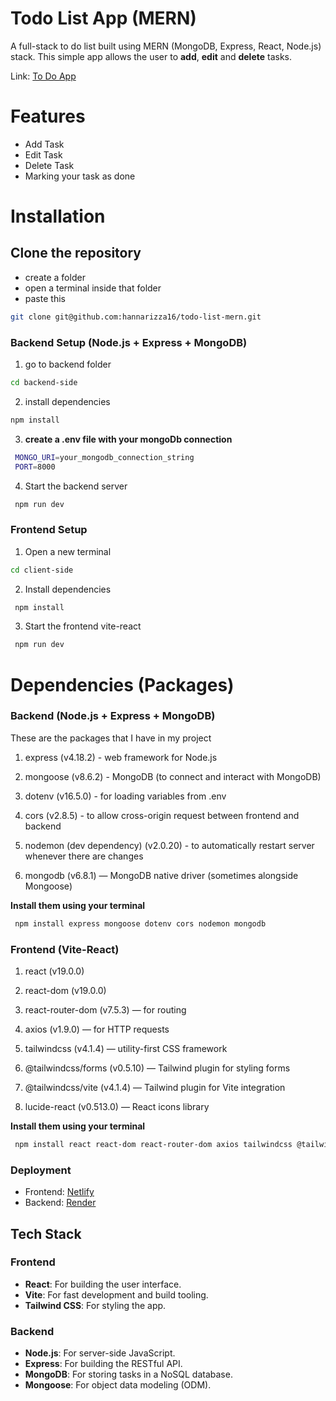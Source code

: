 # Todo List App (MERN)

A full-stack to do list built using MERN (MongoDB, Express, React, Node.js) stack. This simple app allows the user to **add**, **edit** and **delete** tasks.

Link: [To Do App](todolist-fullstack-mern.netlify.app)

# Features
- Add Task
- Edit Task 
- Delete Task
- Marking your task as done


# Installation

## Clone the repository 

- create a folder 
- open a terminal inside that folder
- paste this 

```bash
git clone git@github.com:hannarizza16/todo-list-mern.git
 ```

 ### Backend Setup (Node.js + Express + MongoDB)
 1. go to backend folder 
 ```bash
cd backend-side
 ```

 2. install dependencies  
 ```bash
npm install 
 ```

 3. **create a .env file with your mongoDb connection**
 ```bash
  MONGO_URI=your_mongodb_connection_string
  PORT=8000
 ```

 4. Start the backend server
 ```bash
  npm run dev
 ```

 ### Frontend Setup  
 1. Open a new terminal
 ```bash
 cd client-side
 ```

 2. Install dependencies 
 ```bash
  npm install
 ```

 3. Start the frontend vite-react
 ```bash
  npm run dev
 ```

 # Dependencies (Packages)

 ### Backend (Node.js + Express + MongoDB)
 These are the packages that I have in my project 

 1. express (v4.18.2) - web framework for Node.js

 2. mongoose (v8.6.2)  - MongoDB (to connect and interact with MongoDB)

 3. dotenv (v16.5.0) - for loading variables from .env

 4. cors (v2.8.5) - to allow cross-origin request between frontend and backend

 5. nodemon (dev dependency) (v2.0.20) - to automatically restart server whenever there are changes

 6. mongodb (v6.8.1) — MongoDB native driver (sometimes alongside Mongoose)



**Install them using your terminal** 
 ```bash
  npm install express mongoose dotenv cors nodemon mongodb
 ``` 

### Frontend (Vite-React)

1. react (v19.0.0)

2. react-dom (v19.0.0)

3. react-router-dom (v7.5.3) — for routing

4. axios (v1.9.0) — for HTTP requests

5. tailwindcss (v4.1.4) — utility-first CSS framework

6. @tailwindcss/forms (v0.5.10) — Tailwind plugin for styling forms

7. @tailwindcss/vite (v4.1.4) — Tailwind plugin for Vite integration

8. lucide-react (v0.513.0) — React icons library

**Install them using your terminal** 
 ```bash
  npm install react react-dom react-router-dom axios tailwindcss @tailwindcss/forms @tailwindcss/vite lucide-react
 ``` 

### Deployment
- Frontend: [Netlify](https://www.netlify.com/)
- Backend: [Render](https://render.com/)

## Tech Stack
### Frontend
- **React**: For building the user interface.
- **Vite**: For fast development and build tooling.
- **Tailwind CSS**: For styling the app.

### Backend
- **Node.js**: For server-side JavaScript.
- **Express**: For building the RESTful API.
- **MongoDB**: For storing tasks in a NoSQL database.
- **Mongoose**: For object data modeling (ODM).